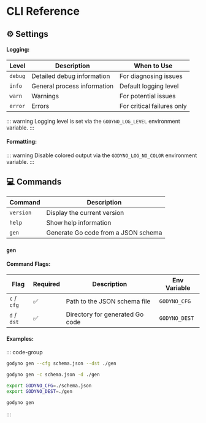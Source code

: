 # CLI Reference

## ⚙️ Settings

#### Logging:

| Level   | Description                 | When to Use                |
| ------- | --------------------------- | -------------------------- |
| `debug` | Detailed debug information  | For diagnosing issues      |
| `info`  | General process information | Default logging level      |
| `warn`  | Warnings                    | For potential issues       |
| `error` | Errors                      | For critical failures only |

::: warning Logging level is set via the `GODYNO_LOG_LEVEL` environment variable.
:::

#### Formatting:

::: warning Disable colored output via the `GODYNO_LOG_NO_COLOR` environment variable.
:::

## 💻 Commands

| Command   | Description                         |
| --------- | ----------------------------------- |
| `version` | Display the current version         |
| `help`    | Show help information               |
| `gen`     | Generate Go code from a JSON schema |

### `gen`

#### Command Flags:

| Flag        | Required | Description                     | Env Variable  |
| ----------- | -------- | ------------------------------- | ------------- |
| `c` / `cfg` | ✅       | Path to the JSON schema file    | `GODYNO_CFG`  |
| `d` / `dst` | ✅       | Directory for generated Go code | `GODYNO_DEST` |

#### Examples:

::: code-group

```bash [default]
godyno gen --cfg schema.json --dst ./gen
```

```bash [short]
godyno gen -c schema.json -d ./gen
```

```bash [env]
export GODYNO_CFG=./schema.json
export GODYNO_DEST=./gen

godyno gen
```

:::
